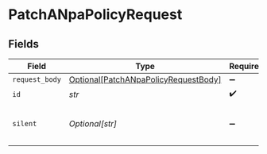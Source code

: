 # PatchANpaPolicyRequest


## Fields

| Field                                                                                         | Type                                                                                          | Required                                                                                      | Description                                                                                   | Example                                                                                       |
| --------------------------------------------------------------------------------------------- | --------------------------------------------------------------------------------------------- | --------------------------------------------------------------------------------------------- | --------------------------------------------------------------------------------------------- | --------------------------------------------------------------------------------------------- |
| `request_body`                                                                                | [Optional[PatchANpaPolicyRequestBody]](../../models/operations/patchanpapolicyrequestbody.md) | :heavy_minus_sign:                                                                            | N/A                                                                                           |                                                                                               |
| `id`                                                                                          | *str*                                                                                         | :heavy_check_mark:                                                                            | N/A                                                                                           | <integer>                                                                                     |
| `silent`                                                                                      | *Optional[str]*                                                                               | :heavy_minus_sign:                                                                            | flag to skip output except status code                                                        | 0                                                                                             |
